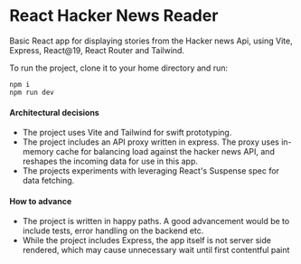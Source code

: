 # React Hacker News Reader

Basic React app for displaying stories from the Hacker news Api, using Vite, Express, React@19, React Router and Tailwind.

To run the project, clone it to your home directory and run:

```Shell
npm i
npm run dev
```

#### Architectural decisions

- The project uses Vite and Tailwind for swift prototyping.
- The project includes an API proxy written in express. The proxy uses in-memory cache for balancing load against the hacker news API, and reshapes the incoming data for use in this app.
- The projects experiments with leveraging React's Suspense spec for data fetching.

#### How to advance

- The project is written in happy paths. A good advancement would be to include tests, error handling on the backend etc.
- While the project includes Express, the app itself is not server side rendered, which may cause unnecessary wait until first contentful paint
